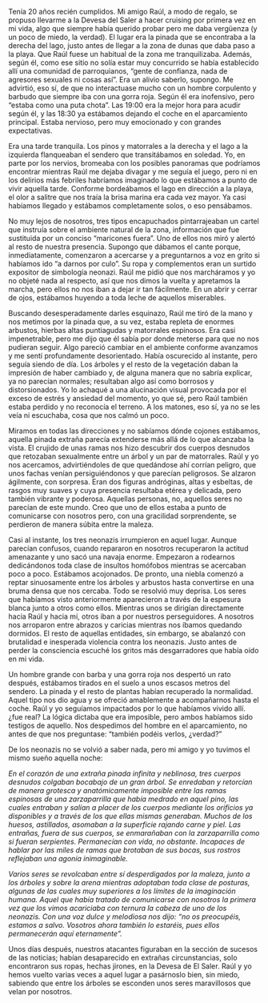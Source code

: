 Tenía 20 años recién cumplidos. Mi amigo Raúl, a modo de regalo, se propuso llevarme a la Devesa del Saler a hacer cruising por primera vez en mi vida, algo que siempre había querido probar pero me daba vergüenza (y un poco de miedo, la verdad). El lugar era la pinada que se encontraba a la derecha del lago, justo antes de llegar a la zona de dunas que daba paso a la playa. Que Raúl fuese un habitual de la zona me tranquilizaba. Además, según él, como ese sitio no solía estar muy concurrido se había establecido allí una comunidad de parroquianos, “gente de confianza, nada de agresores sexuales ni cosas así”. Era un alivio saberlo, supongo. Me advirtió, eso sí, de que no interactuase mucho con un hombre corpulento y barbudo que siempre iba con una gorra roja. Según él era inofensivo, pero “estaba como una puta chota”. Las 19:00 era la mejor hora para acudir según él, y las 18:30 ya estábamos dejando el coche en el aparcamiento principal. Estaba nervioso, pero muy emocionado y con grandes expectativas.

Era una tarde tranquila. Los pinos y matorrales a la derecha y el lago a la izquierda flanqueaban el sendero que transitábamos en soledad. Yo, en parte por los nervios, bromeaba con los posibles panoramas que podríamos encontrar mientras Raúl me dejaba divagar y me seguía el juego, pero ni en los delirios más febriles habríamos imaginado lo que estábamos a punto de vivir aquella tarde. Conforme bordeábamos el lago en dirección a la playa, el olor a salitre que nos traía la brisa marina era cada vez mayor. Ya casi habíamos llegado y estábamos completamente solos, o eso pensábamos.

No muy lejos de nosotros, tres tipos encapuchados pintarrajeaban un cartel que instruía sobre el ambiente natural de la zona, información que fue sustituida por un conciso “maricones fuera”. Uno de ellos nos miró y alertó al resto de nuestra presencia. Supongo que dábamos el cante porque, inmediatamente, comenzaron a acercarse y a preguntarnos a voz en grito si habíamos ido “a darnos por culo”. Su ropa y complementos eran un surtido expositor de simbología neonazi. Raúl me pidió que nos marcháramos y yo no objeté nada al respecto, así que nos dimos la vuelta y apretamos la marcha, pero ellos no nos iban a dejar ir tan fácilmente. En un abrir y cerrar de ojos, estábamos huyendo a toda leche de aquellos miserables.

Buscando desesperadamente darles esquinazo, Raúl me tiró de la mano y nos metimos por la pinada que, a su vez, estaba repleta de enormes arbustos, hierbas altas puntiagudas y matorrales espinosos. Era casi impenetrable, pero me dijo que él sabía por donde meterse para que no nos pudieran seguir. Algo pareció cambiar en el ambiente conforme avanzamos y me sentí profundamente desorientado. Había oscurecido al instante, pero seguía siendo de día. Los árboles y el resto de la vegetación daban la impresión de haber cambiado y, de alguna manera que no sabría explicar, ya no parecían normales; resultaban algo así como borrosos y distorsionados. Yo lo achaqué a una alucinación visual provocada por el exceso de estrés y ansiedad del momento, yo que sé, pero Raúl también estaba perdido y no reconocía el terreno. A los matones, eso sí, ya no se les veía ni escuchaba, cosa que nos calmó un poco. 

Miramos en todas las direcciones y no sabíamos dónde cojones estábamos, aquella pinada extraña parecía extenderse más allá de lo que alcanzaba la vista. El crujido de unas ramas nos hizo descubrir dos cuerpos desnudos que retozaban sexualmente entre un árbol y un par de matorrales. Raúl y yo nos acercamos, advirtiéndoles de que quedándose ahí corrían peligro, que unos fachas venían persiguiéndonos y que parecían peligrosos. Se alzaron ágilmente, con sorpresa. Eran dos figuras andróginas, altas y esbeltas, de rasgos muy suaves y cuya presencia resultaba etérea y delicada, pero también vibrante y poderosa. Aquellas personas, no, aquellos seres no parecían de este mundo. Creo que uno de ellos estaba a punto de comunicarse con nosotros pero, con una gracilidad sorprendente, se perdieron de manera súbita entre la maleza.

Casi al instante, los tres neonazis irrumpieron en aquel lugar. Aunque parecían confusos, cuando repararon en nosotros recuperaron la actitud amenazante y uno sacó una navaja enorme. Empezaron a rodearnos dedicándonos toda clase de insultos homófobos mientras se acercaban poco a poco. Estábamos acojonados. De pronto, una niebla comenzó a reptar sinuosamente entre los árboles y arbustos hasta convertirse en una bruma densa que nos cercaba. Todo se resolvió muy deprisa. Los seres que habíamos visto anteriormente aparecieron a través de la espesura blanca junto a otros como ellos. Mientras unos se dirigían directamente hacia Raúl y hacia mí, otros iban a por nuestros perseguidores. A nosotros nos arroparon entre abrazos y caricias mientras nos íbamos quedando dormidos. El resto de aquellas entidades, sin embargo, se abalanzó con brutalidad e inesperada violencia contra los neonazis. Justo antes de perder la consciencia escuché los gritos más desgarradores que había oído en mi vida.

Un hombre grande con barba y una gorra roja nos despertó un rato después, estábamos tirados en el suelo a unos escasos metros del sendero. La pinada y el resto de plantas habían recuperado la normalidad. Aquel tipo nos dio agua y se ofreció amablemente a acompañarnos hasta el coche. Raúl y yo seguíamos impactados por lo que habíamos vivido allí. ¿fue real? La lógica dictaba que era imposible, pero ambos habíamos sido testigos de aquello. Nos despedimos del hombre en el aparcamiento, no antes de que nos preguntase: “también podéis verlos, ¿verdad?”  
De los neonazis no se volvió a saber nada, pero mi amigo y yo tuvimos el mismo sueño aquella noche:

*En el corazón de una extraña pinada infinita y neblinosa, tres cuerpos desnudos colgaban bocabajo de un gran árbol. Se enredaban y retorcían de manera grotesca y anatómicamente imposible entre las ramas espinosas de una zarzaparrilla que había medrado en aquel pino, las cuales entraban y salían a placer de los cuerpos mediante los orificios ya disponibles y a través de los que ellas mismas generaban. Muchos de los huesos, astillados, asomaban a la superficie rajando carne y piel. Las entrañas, fuera de sus cuerpos, se enmarañaban con la zarzaparrilla como si fueran serpientes. Permanecían con vida, no obstante. Incapaces de hablar por las miles de ramas que brotaban de sus bocas, sus rostros reflejaban una agonía inimaginable.* 

*Varios seres se revolcaban entre sí desperdigados por la maleza, junto a los árboles y sobre la arena mientras adoptaban toda clase de posturas, algunas de las cuales muy superiores a los límites de la imaginación humana. Aquel que había tratado de comunicarse con nosotros la primera vez que los vimos acariciaba con ternura la cabeza de uno de los neonazis. Con una voz dulce y melodiosa nos dijo: “no os preocupéis, estamos a salvo. Vosotros ahora también lo estaréis, pues ellos permanecerán aquí eternamente”.*

Unos días después, nuestros atacantes figuraban en la sección de sucesos de las noticias; habían desaparecido en extrañas circunstancias, solo encontraron sus ropas, hechas jirones, en la Devesa de El Saler. Raúl y yo hemos vuelto varias veces a aquel lugar a pasárnoslo bien, sin miedo, sabiendo que entre los árboles se esconden unos seres maravillosos que velan por nosotros.   
